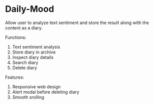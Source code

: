 # Daily-Mood
Allow user to analyze text sentiment and store the result along with the content as a diary.

Functions:
  1. Text sentiment analysis
  2. Store diary in archive
  3. Inspect diary details
  4. Search diary
  5. Delete diary
  
 Features:
  1. Responsive web design
  2. Alert modal before deleting diary
  3. Smooth srolling

